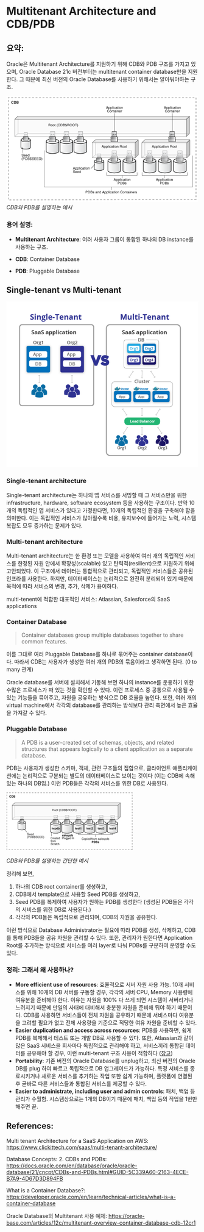 # Multitenant Architecture and CDB/PDB

## 요약:

Oracle은 Multitenant Architecture를 지원하기 위해 CDB와 PDB 구조를 가지고 있으며, Oracle Database 21c 버전부터는 multitenant container database만을 지원한다. 그 때문에 최신 버전의 Oracle Database를 사용하기 위해서는 알아둬야하는 구조.

![CDB, PDB 설명 - COMPLEX 버전](/hong/img/CDB-PDB-complex-version.png)
_CDB와 PDB를 설명하는 예시_

### 용어 설명:

- **Multitenant Architecture**: 여러 사용자 그룹이 통합된 하나의 DB instance를 사용하는 구조.

- **CDB**: Container Database

- **PDB**: Pluggable Database

## Single-tenant vs Multi-tenant

![CDB, PDB 설명 - COMPLEX 버전](/hong/img/Single-tenant-Multy-tenat-33.png)

### Single-tenant architecture

Single-tenant architecture는 하나의 앱 서비스를 서빙할 때 그 서비스만을 위한 infrastructure, hardware, software ecosystem 등을 사용하는 구조이다. 만약 10개의 독립적인 앱 서비스가 있다고 가정한다면, 10개의 독립적인 환경을 구축해야 함을 의미한다. 이는 독립적인 서비스가 많아질수록 비용, 유지보수에 들어가는 노력, 시스템 복잡도 모두 증가하는 문제가 있다.

### Multi-tenant architecture

Multi-tenant architecture는 한 환경 또는 모델을 사용하여 여러 개의 독립적인 서비스를 한정된 자원 안에서 확장성(scalable) 있고 탄력적(resilient)으로 지원하기 위해 고안되었다. 이 구조에서 데이터는 통합적으로 관리되고, 독립적인 서비스들은 공유된 인프라를 사용한다. 하지만, 데이터베이스는 논리적으로 완전히 분리되어 있기 때문에 목적에 따라 서비스의 변경, 추가, 삭제가 용이하다.

multi-tenent에 적합한 대표적인 서비스: Atlassian, Salesforce의 SaaS applications

### Container Database

> Container databases group multiple databases together to share common features.

이름 그대로 여러 Pluggable Database를 하나로 묶어주는 container database이다. 따라서 CDB는 사용자가 생성한 여러 개의 PDB의 묶음이라고 생각하면 된다. (0 to many 관계)

Oracle database를 서버에 설치해서 기동해 보면 하나의 instance를 운용하기 위한 수많은 프로세스가 떠 있는 것을 확인할 수 있다. 이런 프로세스 중 공통으로 사용될 수 있는 기능들을 묶어주고, 자원을 공유하는 방식으로 DB 효율을 높인다. 또한, 여러 개의 virtual machine에서 각각의 database를 관리하는 방식보다 관리 측면에서 높은 효율을 가져갈 수 있다.

### Pluggable Database

> A PDB is a user-created set of schemas, objects, and related structures that appears logically to a client application as a separate database.

PDB는 사용자가 생성한 스키마, 객체, 관련 구조들의 집합으로, 클라이언트 애플리케이션에는 논리적으로 구분되는 별도의 데이터베이스로 보이는 것이다 (이는 CDB에 속해있는 하나의 DB임.) 이런 PDB들은 각각의 서비스를 위한 DB로 사용된다.

![CDB, PDB 설명 - SIMPLE 버전](/hong/img/CDB-PDB-simple-version.png)

_CDB와 PDB를 설명하는 간단한 예시_

정리해 보면,

1. 하나의 CDB root container를 생성하고,
2. CDB에서 template으로 사용할 Seed PDB를 생성하고,
3. Seed PDB를 복제하여 사용자가 원하는 PDB를 생성한다 (생성된 PDB들은 각각의 서비스를 위한 DB로 사용된다.)
4. 각각의 PDB들은 독립적으로 관리되며, CDB의 자원을 공유한다.

이런 방식으로 Database Administrator는 필요에 따라 PDB를 생성, 삭제하고, CDB를 통해 PDB들을 공유 자원을 관리할 수 있다. 또한, 관리자가 원한다면 Application Root를 추가하는 방식으로 서비스를 여러 layer로 나눠 PDBs를 구분하여 운영할 수도 있다.

### 정리: 그래서 왜 사용하나?

- **More efficient use of resources**: 효율적으로 서버 자원 사용 가능. 10개 서비스를 위해 10개의 DB 서버를 구동할 경우, 각각의 서버 CPU, Memory 사용량에 여유분을 준비해야 한다. 이유는 자원을 100% 다 쓰게 되면 시스템이 서버리거나 느려지기 때문에 만일의 사태에 대비해서 충분한 자원을 준비해 둬야 하기 때문이다. CDB를 사용하면 서비스들이 전체 자원을 공유하기 때문에 서비스마다 여유분을 고려할 필요가 없고 전체 사용량을 기준으로 적당한 여유 자원을 준비할 수 있다.
- **Easier duplication and access across resources**: PDB를 사용하면, 쉽게 PDB를 복제해서 테스트 또는 개발 DB로 사용할 수 있다. 또한, Atlassian과 같이 많은 SaaS 서비스을 회사마다 독립적으로 관리해야 하고, 서비스끼리 통합된 데이터를 공유해야 할 경우, 이런 multi-tenant 구조 사용이 적합하다 ([참고](https://www.atlassian.com/trust/reliability/cloud-architecture-and-operational-practices#distributed-services-architecture))
- **Portability**: 기존 버전의 Oracle Database를 unplug하고, 최신 버전의 Oracle DB를 plug 하여 빠르고 독립적으로 DB 업그레이드가 가능하다. 특정 서비스를 종료시키거나 새로운 서비스를 추가하는 작업 또한 쉽게 가능하며, 플랫폼에 연결된 후 곧바로 다른 서비스들과 통합된 서비스를 제공할 수 있다.
- **Easier to administrate, including user and admin controls**: 패치, 백업 등 관리가 수월함. 시스템상으로는 1개의 DB이기 때문에 패치, 백업 등의 작업을 1번만 해주면 끝.

## References:

Multi tenant Architecture for a SaaS Application on AWS: https://www.clickittech.com/saas/multi-tenant-architecture/

Database Concepts: 2. CDBs and PDBs: https://docs.oracle.com/en/database/oracle/oracle-database/21/cncpt/CDBs-and-PDBs.html#GUID-5C339A60-2163-4ECE-B7A9-4D67D3D894FB

What is a Container Database?: https://developer.oracle.com/en/learn/technical-articles/what-is-a-container-database

Oracle Database의 Multitenant 사용 예제: https://oracle-base.com/articles/12c/multitenant-overview-container-database-cdb-12cr1
